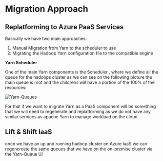 # Migration Approach

## Replatforming to Azure PaaS Services ##
Basically we have two main approaches:

1. Manual Migration from Yarn to the scheduler to use
2. Migrating the Hadoop Yarn configuration file to the compatible engine 


**Yarn Scheduler**

One of the main Yarn components is the Scheduler , where we define all the queue for the hadoops cluster as we can see on the following picture the main queue is root and the childrens will have a portion of the 100% of the resources:

![Yarn-Queues](https://user-images.githubusercontent.com/7907123/133262862-e252993d-3d0d-409d-a232-a4c0f6b1c0f1.png)

For that if we want to migrate Yarn as a PaaS component will be something that we will need to regenerate and replatforming as we do not have any similar services as apache Yarn to manage workload on the cloud.



## Lift & Shift IaaS ##

once we have an up and running hadoop cluster on Azure IaaS we can regenereate the same queues that we have on the on-premise cluster via the Yarn-Queue UI

